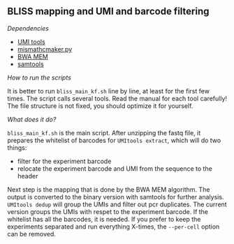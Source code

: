 ## BLISS mapping and UMI and barcode filtering

_Dependencies_

- [UMI tools](https://github.com/CGATOxford/UMI-tools)
- [mismathcmaker.py](https://github.com/ferenckata/BLISS/blob/master/filtering_mapping/mismatchmaker.py)
- [BWA MEM](http://bio-bwa.sourceforge.net/bwa.shtml)
- [samtools](http://www.htslib.org/doc/samtools.html)

_How to run the scripts_

It is better to run `bliss_main_kf.sh` line by line, at least for the first few times.
The script calls several tools. Read the manual for each tool carefully!
The file structure is not fixed, you should optimize it for yourself.

_What does it do?_

`bliss_main_kf.sh` is the main script.
After unzipping the fastq file, it prepares the whitelist of barcodes for `UMItools extract`, which will do two things:
 - filter for the experiment barcode
 - relocate the experiment barcode and UMI from the sequence to the header
 
 Next step is the mapping that is done by the BWA MEM algorithm.
 The output is converted to the binary version with samtools for further analysis.
 `UMItools dedup` will group the UMIs and filter out pcr duplicates. The current version groups the UMIs with respet to the experiment barcode. If the whitelist has all the barcodes, it is needed. If you prefer to keep the experiments separated and run everything X-times, the `--per-cell` option can be removed.
